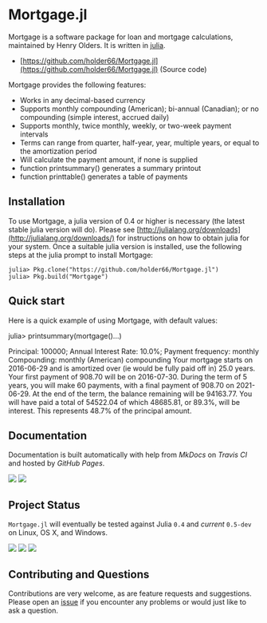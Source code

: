 # Mortgage.jl

Mortgage is a software package for loan and mortgage calculations, maintained by Henry Olders.
It is written in [julia](http://www.julialang.org).


- [https://github.com/holder66/Mortgage.jl](https://github.com/holder66/Mortgage.jl) (Source code)

Mortgage provides the following features:

  - Works in any decimal-based currency
  - Supports monthly compounding (American); bi-annual (Canadian); or no compounding (simple interest, accrued daily)
  - Supports monthly, twice monthly, weekly, or two-week payment intervals
  - Terms can range from quarter, half-year, year, multiple years, or equal to the amortization period
  - Will calculate the payment amount, if none is supplied
  - function printsummary() generates a summary printout
  - function printtable() generates a table of payments

## Installation

To use Mortgage, a julia version of 0.4 or higher is necessary (the latest stable julia version will do).
Please see [http://julialang.org/downloads](http://julialang.org/downloads/) for instructions on how to obtain julia for your system.
Once a suitable julia version is installed, use the following steps at the julia prompt to install Mortgage:

	julia> Pkg.clone("https://github.com/holder66/Mortgage.jl")
	julia> Pkg.build("Mortgage")


## Quick start

Here is a quick example of using Mortgage, with default values:

julia> printsummary(mortgage()...)

Principal: 100000; Annual Interest Rate: 10.0%; Payment frequency: monthly
Compounding: monthly (American) compounding
Your mortgage starts on 2016-06-29 and is amortized over (ie would be fully paid off in) 25.0 years.
Your first payment of 908.70 will be on 2016-07-30.
During the term of 5 years, you will make 60 payments, with a final payment of 908.70 on 2021-06-29.
At the end of the term, the balance remaining will be 94163.77. You will have paid a total of 54522.04
of which 48685.81, or 89.3%, will be interest. This represents 48.7% of the principal amount.
	
## Documentation

Documentation is built automatically with help from *MkDocs* on *Travis CI* and hosted by *GitHub Pages*.

[![][docs-latest-img]][docs-latest-url] [![][docs-stable-img]][docs-stable-url]

## Project Status

`Mortgage.jl` will eventually be tested against Julia `0.4` and *current* `0.5-dev` on Linux, OS X, and Windows.

[![][travis-img]][travis-url] [![][appveyor-img]][appveyor-url] [![][codecov-img]][codecov-url]

## Contributing and Questions

Contributions are very welcome, as are feature requests and suggestions. Please open an
[issue][issues-url] if you encounter any problems or would just like to ask a question.


[docs-latest-img]: https://img.shields.io/badge/docs-latest-blue.svg
[docs-latest-url]: https://holder66.github.io/Mortgage.jl.

[docs-stable-img]: https://img.shields.io/badge/docs-stable-blue.svg
[docs-stable-url]: https://holder66.github.io/Mortgage.jl

[travis-img]: https://travis-ci.org/holder66/Mortgage.jl.svg?branch=master
[travis-url]: https://travis-ci.org/holder66/Mortgage.jl

[appveyor-img]: https://ci.appveyor.com/api/projects/status/h227adt6ovd1u3sx/branch/master?svg=true
[appveyor-url]: https://ci.appveyor.com/project/holder66/Mortgage-jl/branch/master

[codecov-img]: https://codecov.io/gh/holder66/Mortgage.jl/branch/master/graph/badge.svg
[codecov-url]: https://codecov.io/gh/holder66/Mortgage.jl

[issues-url]: https://github.com/holder66/Mortgage.jl/issues


